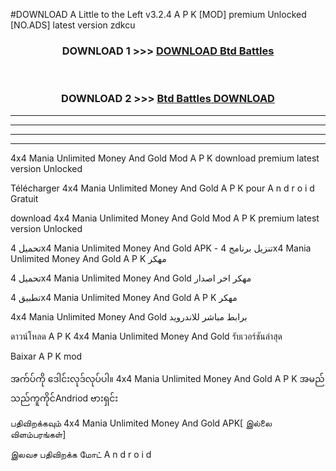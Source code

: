 #DOWNLOAD A Little to the Left v3.2.4 A P K [MOD] premium Unlocked [NO.ADS] latest version zdkcu 



<div align="center">

<h3>DOWNLOAD 1 >>> <a href="https://getmod1.web.app/?judule=Btd Battles">DOWNLOAD Btd Battles</a></h3><br>

<h3>DOWNLOAD 2 >>> <a href="https://getmod1.web.app/?judule=Btd Battles">Btd Battles DOWNLOAD </a></h3>

</div>


----------------------------------------------------------

----------------------------------------------------------

----------------------------------------------------------

----------------------------------------------------------


4x4 Mania Unlimited Money And Gold  Mod A P K download premium latest version Unlocked

Télécharger  4x4 Mania Unlimited Money And Gold  A P K pour A n d r o i d Gratuit

download 4x4 Mania Unlimited Money And Gold  Mod A P K premium latest version Unlocked

تحميل 4x4 Mania Unlimited Money And Gold  APK - تنزيل برنامج 4x4 Mania Unlimited Money And Gold  A P K مهكر

تحميل 4x4 Mania Unlimited Money And Gold  مهكر اخر اصدار

تطبيق 4x4 Mania Unlimited Money And Gold  A P K مهكر

4x4 Mania Unlimited Money And Gold  برابط مباشر للاندرويد

ดาวน์โหลด A P K 4x4 Mania Unlimited Money And Gold  รับเวอร์ชันล่าสุด

Baixar A P K mod

အက်ပ်ကို ဒေါင်းလုဒ်လုပ်ပါ။ 4x4 Mania Unlimited Money And Gold  A P K အမည်သည်ကူကိုင်Andriod ဗားရှင်း

பதிவிறக்கவும் 4x4 Mania Unlimited Money And Gold  APK[ இல்லை விளம்பரங்கள்] 
 
இலவச பதிவிறக்க மோட் A n d r o i d



